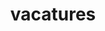 ---
language: nl
title: vacatures
meta_tags:
  title: Vacatures
  text: test
info:
  date: February 17, 2022 12:00 AM
  author: Lotte Boonstra
  client: ASRR
landing:
  title: test
  text: test
  image: dsc09408-min-1-.jpg
image: dsc00185.jpg
section:
  - content: |-
      # Vacatures

      test
      images:
        - image: DSC07258-min.jpg
          alt: ASRR sign

---